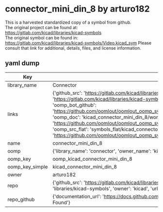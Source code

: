 # connector_mini_din_8 by arturo182  
This is a harvested standardized copy of a symbol from github.  
The original project can be found at:  
https://gitlab.com/kicad/libraries/kicad-symbols  
The original symbol can be found in:
https://gitlab.com/kicad/libraries/kicad-symbols/Video.kicad_sym
Please consult that link for additional, details, files, and license information.  
## yaml dump  
| Key | Value |  
| --- | --- |  
| library_name | Connector |  
| links | {'github_src': 'https://gitlab.com/kicad/libraries/kicad-symbols/Video.kicad_sym', 'github_src_repo': 'https://gitlab.com/kicad/libraries/kicad-symbols', 'oomp_bot': 'kicad_connector_mini_din_8/working', 'oomp_bot_github': 'https://github.com/oomlout/oomlout_oomp_symbol_bot/tree/main/kicad_connector_mini_din_8/working', 'oomp_doc': 'kicad_connector_mini_din_8/working', 'oomp_doc_github': 'https://github.com/oomlout/oomlout_oomp_symbol_doc/tree/main/kicad_connector_mini_din_8/working', 'oomp_src_flat': 'symbols_flat/kicad_connector_mini_din_8/working', 'oomp_src_flat_github': 'https://github.com/oomlout/oomlout_oomp_symbol_src/tree/main/kicad_connector_mini_din_8/working'} |  
| name | connector_mini_din_8 |  
| oomp | {'library_name': 'connector', 'owner_name': 'kicad', 'symbol_name': 'connector_mini_din_8'} |  
| oomp_key | oomp_kicad_connector_mini_din_8 |  
| oomp_key_simple | kicad_connector_mini_din_8 |  
| owner | arturo182 |  
| repo | {'github_src': 'https://gitlab.com/kicad/libraries/kicad-symbols/Video.kicad_sym', 'name': 'libraries/kicad-symbols', 'owner': 'kicad', 'url': 'https://gitlab.com/kicad/libraries/kicad-symbols'} |  
| repo_github | {'documentation_url': 'https://docs.github.com/rest/repos/repos#get-a-repository', 'message': 'Not Found'} |  

